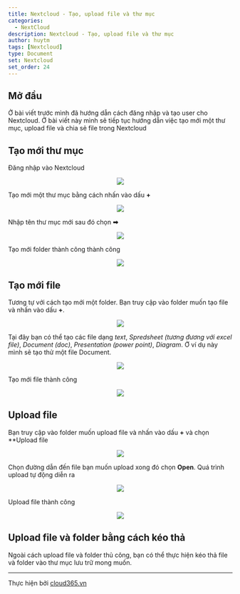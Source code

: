 ```yaml
---
title: Nextcloud - Tạo, upload file và thư mục
categories:
  - NextCloud
description: Nextcloud - Tạo, upload file và thư mục
author: huytm
tags: [Nextcloud]
type: Document
set: Nextcloud
set_order: 24
---
```


## Mở đầu

Ở bài viết trước mình đã hướng dẫn cách đăng nhập và tạo user cho Nextcloud. Ở bài viết này mình sẽ tiếp tục hướng dẫn việc tạo mới một thư mục, upload file và chia sẻ file trong Nextcloud

## Tạo mới thư mục

Đăng nhập vào Nextcloud

<p align="center">
<img src="../images/img-nextcloud/part1/nextcloud1-8.png">
</p>

Tạo mới một thư mục bằng cách nhấn vào dấu **+**

<p align="center">
<img src="../images/img-nextcloud/part2/nextcloud2-1.png">
</p>

Nhập tên thư mục mới sau đó chọn **➡**

<p align="center">
<img src="../images/img-nextcloud/part2/nextcloud2-2.png">
</p>

Tạo mới folder thành công thành công 

<p align="center">
<img src="../images/img-nextcloud/part2/nextcloud2-4.png">
</p>

## Tạo mới file

Tương tự với cách tạo mới một folder. Bạn truy cập vào folder muốn tạo file và nhấn vào dấu **+**. 

<p align="center">
<img src="../images/img-nextcloud/part2/nextcloud2-5.png">
</p>

Tại đây bạn có thể tạo các file dạng *text*, *Spredsheet (tương đương với excel file)*, *Document (doc)*, *Presentation (power point)*, *Diagram*. Ở ví dụ này mình sẽ tạo thử một file Document.

<p align="center">
<img src="../images/img-nextcloud/part2/nextcloud2-6.png">
</p>

Tạo mới file thành công

<p align="center">
<img src="../images/img-nextcloud/part2/nextcloud2-7.png">
</p>

## Upload file

Bạn truy cập vào folder muốn upload file và nhấn vào dấu **+** và chọn **Upload file

<p align="center">
<img src="../images/img-nextcloud/part2/nextcloud2-8.png">
</p>

Chọn đường dẫn đến file bạn muốn upload xong đó chọn **Open**. Quá trình upload tự động diễn ra

<p align="center">
<img src="../images/img-nextcloud/part2/nextcloud2-9.png">
</p>

Upload file thành công 

<p align="center">
<img src="../images/img-nextcloud/part2/nextcloud2-10.png">
</p>

## Upload file và folder bằng cách kéo thả

Ngoài cách upload file và folder thủ công, bạn có thể  thực hiện kéo thả file và folder vào thư mục lưu trữ mong muốn.


---

Thực hiện bởi <a href="https://cloud365.vn/" target="_blank">cloud365.vn</a>
